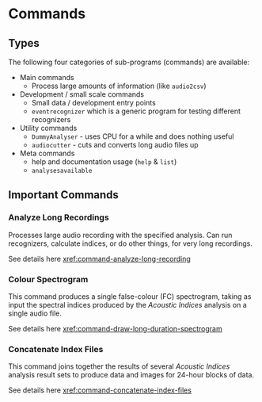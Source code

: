 # Commands

## Types

The following four categories of sub-programs (commands) are available:

-   Main commands
    -   Process large amounts of information (like `audio2csv`)
-   Development / small scale commands
    -   Small data / development entry points
    -   `eventrecognizer` which is a generic program for testing different recognizers
-   Utility commands
    -   `DummyAnalyser` - uses CPU for a while and does nothing useful
    -   `audiocutter` - cuts and converts long audio files up
-   Meta commands
    -   help and documentation usage (`help` & `list`)
    -   `analysesavailable`


## Important Commands

### Analyze Long Recordings

Processes large audio recording with the specified analysis. Can run recognizers,
calculate indices, or do other things, for very long recordings.

See details here <xref:command-analyze-long-recording>

### Colour Spectrogram

This command produces a single false-colour (FC) spectrogram, taking as input
the spectral indices produced by the _Acoustic Indices_ analysis on a single
audio file.

See details here <xref:command-draw-long-duration-spectrogram>

### Concatenate Index Files

This command joins together the results of several _Acoustic Indices_ analysis
result sets to produce data and images for 24-hour blocks of data.

See details here <xref:command-concatenate-index-files>

